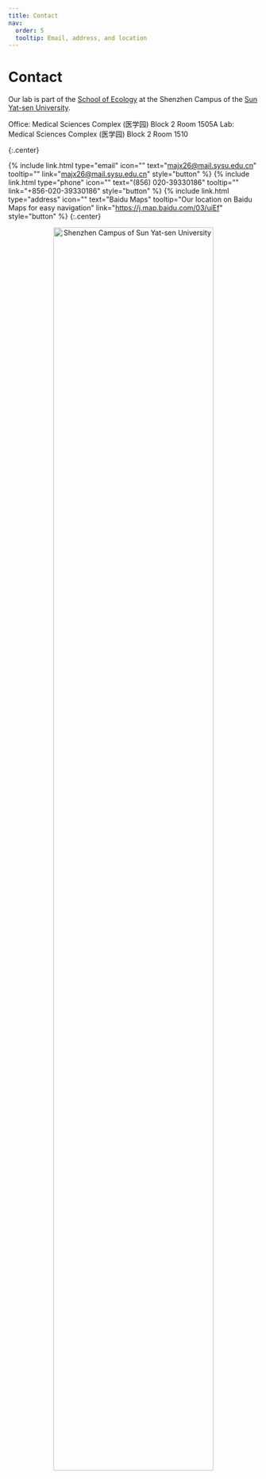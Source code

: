 ```yaml
---
title: Contact
nav:
  order: 5
  tooltip: Email, address, and location
---
```


# Contact

Our lab is part of the [School of Ecology](https://eco.sysu.edu.cn/) at the Shenzhen Campus of the [Sun Yat-sen University](https://www.sysu.edu.cn/).

Office: Medical Sciences Complex (医学园) Block 2 Room 1505A
Lab: Medical Sciences Complex (医学园) Block 2 Room 1510

{:.center}


{%
  include link.html
  type="email"
  icon=""
  text="majx26@mail.sysu.edu.cn"
  tooltip=""
  link="majx26@mail.sysu.edu.cn"
  style="button"
%}
{%
  include link.html
  type="phone"
  icon=""
  text="(856) 020-39330186"
  tooltip=""
  link="+856-020-39330186"
  style="button"
%}
{%
  include link.html
  type="address"
  icon=""
  text="Baidu Maps"
  tooltip="Our location on Baidu Maps for easy navigation"
  link="https://j.map.baidu.com/03/uiEf"
  style="button"
%}
{:.center}

<center><img src="https://shenzhen.sysu.edu.cn/sites/shenzhen.live.dpcms8.sysu.edu.cn/files/u31/wei_xin_tu_pian_20210106092628.jpg" alt="Shenzhen Campus of Sun Yat-sen University" style="width: 80%;" /> </center>
